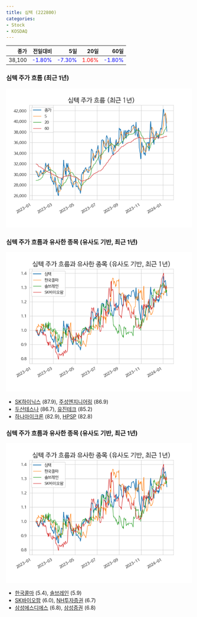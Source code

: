 ```yaml
---
title: 심텍 (222800)
categories:
- Stock
- KOSDAQ
---
```


|종가|전일대비|5일|20일|60일|
|---:|-------:|--:|---:|---:|
|38,100|<span style="color: blue">-1.80%</span>|<span style="color: blue">-7.30%</span>|<span style="color: red">1.06%</span>|<span style="color: blue">-1.80%</span>|

<!-- more -->
### 심텍 주가 흐름 (최근 1년)
![222800](/assets/images/stock/222800.png)


### 심텍 주가 흐름과 유사한 종목 (유사도 기반, 최근 1년)
![222800](/assets/images/stock/222800_sim.png)

- [SK하이닉스](/000660/) (87.9), [주성엔지니어링](/036930/) (86.9)
- [두산테스나](/131970/) (86.7), [유진테크](/084370/) (85.2)
- [하나마이크론](/067310/) (82.9), [HPSP](/403870/) (82.8)


### 심텍 주가 흐름과 유사한 종목 (유사도 기반, 최근 1년)
![222800](/assets/images/stock/222800_sim.png)

- [한국콜마](/161890/) (5.4), [솔브레인](/357780/) (5.9)
- [SK바이오팜](/326030/) (6.0), [NH투자증권](/005940/) (6.7)
- [삼성에스디에스](/018260/) (6.8), [삼성증권](/016360/) (6.8)
